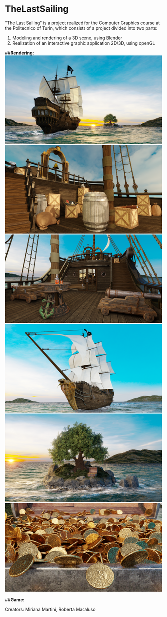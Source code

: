 # TheLastSailing
"The Last Sailing" is a project  realized for the Computer Graphics course at the Politecnico of Turin, which consists of a project divided into two parts: 
1. Modeling and rendering of a 3D scene, using Blender
2. Realization of an interactive graphic application 2D/3D, using openGL


##<b>Rendering:</b>
![image](https://github.com/MirianaMartini/TheLastSailing/blob/main/Rendering/Render_1.png)
![image](https://github.com/MirianaMartini/TheLastSailing/blob/main/Rendering/Render_2.png)
![image](https://github.com/MirianaMartini/TheLastSailing/blob/main/Rendering/Render_3.png)
![image](https://github.com/MirianaMartini/TheLastSailing/blob/main/Rendering/Render_4.png)
![image](https://github.com/MirianaMartini/TheLastSailing/blob/main/Rendering/Render_5.png)
![image](https://github.com/MirianaMartini/TheLastSailing/blob/main/Rendering/Render_6.png)

##<b>Game:</b>


Creators: Miriana Martini, Roberta Macaluso

